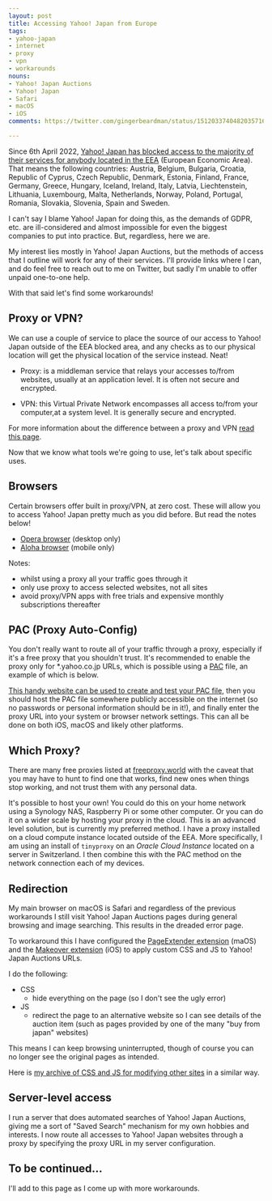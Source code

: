 ```yaml
---
layout: post
title: Accessing Yahoo! Japan from Europe
tags:
- yahoo-japan
- internet
- proxy
- vpn
- workarounds
nouns:
- Yahoo! Japan Auctions
- Yahoo! Japan
- Safari
- macOS
- iOS
comments: https://twitter.com/gingerbeardman/status/1512033740482035716

---
```


Since 6th April 2022, [Yahoo! Japan has blocked access to the majority of their services for anybody located in the EEA](https://www.theverge.com/2022/2/1/22911965/yahoo-japan-europe-offline-regulations-compliance-gdpr) (European Economic Area). That means the following countries: Austria, Belgium, Bulgaria, Croatia, Republic of Cyprus, Czech Republic, Denmark, Estonia, Finland, France, Germany, Greece, Hungary, Iceland, Ireland, Italy, Latvia, Liechtenstein, Lithuania, Luxembourg, Malta, Netherlands, Norway, Poland, Portugal, Romania, Slovakia, Slovenia, Spain and Sweden.

I can't say I blame Yahoo! Japan for doing this, as the demands of GDPR, etc. are ill-considered and almost impossible for even the biggest companies to put into practice. But, regardless, here we are.

My interest lies mostly in Yahoo! Japan Auctions, but the methods of access that I outline will work for any of their services. I'll provide links where I can, and do feel free to reach out to me on Twitter, but sadly I'm unable to offer unpaid one-to-one help.

With that said let's find some workarounds!

## Proxy or VPN?

We can use a couple of service to place the source of our access to Yahoo! Japan outside of the EEA blocked area, and any checks as to our physical location will get the physical location of the service instead. Neat!

- Proxy: is a middleman service that relays your accesses to/from websites, usually at an application level. It is often not secure and encrypted.

- VPN: this Virtual Private Network encompasses all access to/from your computer,at a system level. It is generally secure and encrypted.

For more information about the difference between a proxy and VPN [read this page](https://nordvpn.com/blog/vpn-vs-proxy/).

Now that we know what tools we're going to use, let's talk about specific uses.

## Browsers

Certain browsers offer built in proxy/VPN, at zero cost. These will allow you to access Yahoo! Japan pretty much as you did before. But read the notes below!

- [Opera browser](https://addons.opera.com/en-gb/extensions/details/opera-vpn/) (desktop only)
- [Aloha browser](https://alohabrowser.com) (mobile only)

Notes:
- whilst using a proxy all your traffic goes through it
- only use proxy to access selected websites, not all sites
- avoid proxy/VPN apps with free trials and expensive monthly subscriptions thereafter

## PAC (Proxy Auto-Config)

You don't really want to route all of your traffic through a proxy, especially if it's a free proxy that you shouldn't trust. It's recommended to enable the proxy only for *.yahoo.co.jp URLs, which is possible using a [PAC](https://en.wikipedia.org/wiki/Proxy_auto-config) file, an example of which is below.

<script src="https://gist.github.com/gingerbeardman/d02b61f86eadd29a86b3ae42082eee7f.js"></script>

[This handy website can be used to create and test your PAC file](https://thorsen.pm/proxyforurl), then you should host the PAC file somewhere publicly accessible on the internet (so no passwords or personal information should be in it!), and finally enter the proxy URL into your system or browser network settings. This can all be done on both iOS, macOS and likely other platforms.

## Which Proxy?

There are many free proxies listed at [freeproxy.world](https://www.freeproxy.world) with the caveat that you may have to hunt to find one that works, find new ones when things stop working, and not trust them with any personal data.

It's possible to host your own! You could do this on your home network using a Synology NAS, Raspberry Pi or some other computer. Or you can do it on a wider scale by hosting your proxy in the cloud. This is an advanced level solution, but is currently my preferred method. I have a proxy installed on a cloud compute instance located outside of the EEA. More specifically, I am using an install of `tinyproxy` on an *Oracle Cloud Instance* located on a server in Switzerland. I then combine this with the PAC method on the network connection each of my devices.

## Redirection

My main browser on macOS is Safari and regardless of the previous workarounds I still visit Yahoo! Japan Auctions pages during general browsing and image searching. This results in the dreaded error page.

To workaround this I have configured the [PageExtender extension](https://apps.apple.com/gb/app/pageextender-for-safari/id1457557274?mt=12) (maOS) and the [Makeover extension](https://apps.apple.com/sg/app/makeover-custom-css/id1602361167) (iOS) to apply custom CSS and JS to Yahoo! Japan Auctions URLs.

I do the following:

- CSS
  - hide everything on the page (so I don't see the ugly error)
- JS
  - redirect the page to an alternative website so I can see details of the auction item (such as pages provided by one of the many "buy from japan" websites)

<script src="https://gist.github.com/gingerbeardman/789bcd8786fb76578fc11c491bd5b97b.js"></script>

This means I can keep browsing uninterrupted, though of course you can no longer see the original pages as intended.

Here is [my archive of CSS and JS for modifying other sites](https://github.com/gingerbeardman/dot-css-js/) in a similar way.

## Server-level access

I run a server that does automated searches of Yahoo! Japan Auctions, giving me a sort of "Saved Search" mechanism for my own hobbies and interests. I now route all accesses to Yahoo! Japan websites through a proxy by specifying the proxy URL in my server configuration.

## To be continued...

I'll add to this page as I come up with more workarounds.